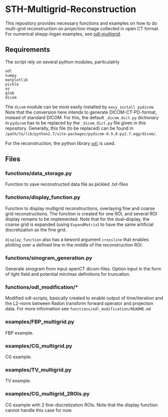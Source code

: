 # STH-Multigrid-Reconstruction
This repository provides necessary functions and examples on how to do multi-grid reconstruction on projection image collected in open CT format. For numerical shepp-logan examples, see [odl-multigrid](https://github.com/kohr-h/odl-multigrid). 

## Requirements

The script rely on several python modules, paritculatrly 

```
odl
numpy
matplotlib
pickle
os
glob
dicom
```

The ```dicom``` module can be most easily installed by ```easy_install pydicom```. Note that the conversion here intends to generate DICOM-CT-PD-format, instead of standard DICOM. For this, the default ```_dicom_dict.py``` dictionary in ```pydicom``` has to be replaced by the ```_dicom_dict.py``` file given in this repository. Generally, this file (to be replaced) can be found in ```/path/to/lib/python2.7/site-packages/pydicom-0.9.8-py2.7.egg/dicom/```.

For the reconstruction, the python library [```odl```](https://github.com/odlgroup/odl/) is used. 


## Files

### functions/data_storage.py
Function to save reconstructed data file as pickled .txt-files

### functions/display_function.py
Function to display multigrid reconstructions, overlaying fine and coarse grid reconstructions. The function is created for one ROI, and several ROI display remains to be implemented. Note that for the dual-display, the coarse grid is expanded (using ```ExpandMatrix```) to have the same artificial discretization as the fine grid. 

```display_function``` also has a keword argument ```crossline``` that enables plotting over a defined line in the middle of the reconstruction ROI.

### functions/sinogram_generation.py
Generate sinogram from input openCT dicom-files. Option input in the form of light field and potential min/max definitions for truncation.

### functions/odl_modification/*
Modified odl-scripts, basically created to enable output of time/iteration and the L2-norm between Radon transform forward operator and projection data. For more information see ```functions/odl_modification/README.md```

### examples/FBP_multigrid.py
FBP example.

### examples/CG_multigrid.py
CG example.

### examples/TV_multigrid.py
TV example.

### examples/CG_multigrid_2ROIs.py
CG example with 2 fine-discretization ROIs. Note that the display function cannot handle this case for now.

